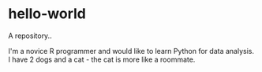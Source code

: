 # hello-world
A repository..

I'm a novice R programmer and would like to learn Python for data analysis.
I have 2 dogs and a cat - the cat is more like a roommate. 
